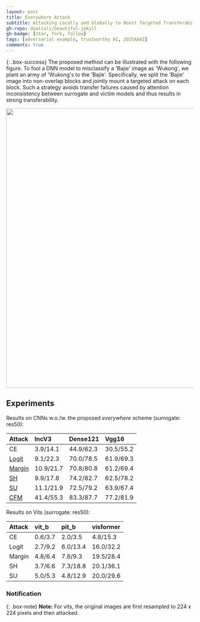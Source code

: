 ```yaml
---
layout: post
title: Everywhere Attack 
subtitle: Attacking Locally and Globally to Boost Targeted Transferability 
gh-repo: daattali/beautiful-jekyll
gh-badge: [star, fork, follow]
tags: [adversarial example, trustworthy AI, 2025AAAI]
comments: true
---
```


{: .box-success}
The proposed method can be illustrated with the following figure. To fool a DNN model to misclassify a 'Bajie' image as 'Wukong', we plant an army of 'Wukong's to the 'Bajie'. 
Specifically, we split the 'Bajie' image into non-overlap blocks and jointly mount a targeted attack on each block. 
Such a strategy avoids transfer failures caused by attention inconsistency between surrogate and victim models and thus results in strong transferability.

<div align=center>
  <img src="../../figs/2025AAAI_Fig1.png" width="750">
</div>

## Experiments

Results on CNNs w.o./w. the proposed *everywhere* scheme (surrogate: res50):

| Attack |  IncV3  | Dense121 | Vgg16 |
| :------| :-------- |:------- | :-------- |
| CE   | 3.9/14.1 | 44.9/62.3 | 30.5/55.2 |
| [Logit](https://github.com/ZhengyuZhao/Targeted-Tansfer)| 9.1/22.3 | 70.0/78.5 | 61.9/69.3 |
| [Margin](https://github.com/WJJLL/Target-Attack)| 10.9/21.7 | 70.8/80.8 | 61.2/69.4 |
| [SH](https://github.com/zengh5/Transferable_targeted_attack)   | 9.9/17.8 | 74.2/82.7 | 62.5/78.2 |
| [SU](https://github.com/zhipeng-wei/Self-Universality)   | 11.1/21.9 | 72.5/79.2 | 63.9/67.4 |
| [CFM](https://github.com/dreamflake/CFM)   | 41.4/55.3 | 83.3/87.7 | 77.2/81.9 |

Results on Vits (surrogate: res50):

| Attack |  vit_b  | pit_b | visformer |
| :------| :-------- |:------- | :-------- |
| CE   | 0.6/3.7 | 2.0/3.5 | 4.8/15.3 |
| Logit| 2.7/9.2 | 6.0/13.4 | 16.0/32.2 |
| Margin| 4.8/6.4 | 7.6/9.3 | 19.5/28.4 |
| SH   | 3.7/6.6 | 7.3/18.8 | 20.1/36.1 |
| SU   | 5.0/5.3 | 4.8/12.9 | 20.0/29.6 |

### Notification

{: .box-note}
**Note:** For vits, the original images are first resampled to 224 x 224 pixels and then attacked.





